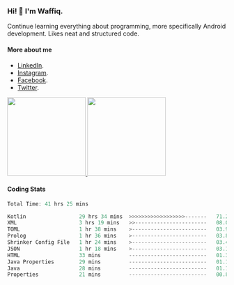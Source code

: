 ### Hi! 👋 I'm Waffiq.

Continue learning everything about programming, more specifically Android development. Likes neat and structured code.

#### More about me 
- [LinkedIn](https://www.linkedin.com/in/waffiqaziz/).
- [Instagram](https://www.instagram.com/waffiqaziz/).
- [Facebook](https://web.facebook.com/WaffiqAziz/).
- [Twitter](https://twitter.com/AzizWaffiq).

<p align="left">
<a href="https://github.com/waffiqaziz">
  <img height="180em" src="https://github-readme-stats-eight-theta.vercel.app/api?username=waffiqaziz&show_icons=true&theme=algolia&include_all_commits=true&count_private=true"/>
  <img height="180em" src="https://github-readme-stats-eight-theta.vercel.app/api/top-langs/?username=waffiqaziz&layout=compact&langs_count=8&theme=algolia"/>
</a>
</p>

#### Coding Stats
<!--START_SECTION:waka-->

```rust
Total Time: 41 hrs 25 mins

Kotlin                 29 hrs 34 mins  >>>>>>>>>>>>>>>>>>-------   71.26 %
XML                    3 hrs 19 mins   >>-----------------------   08.03 %
TOML                   1 hr 38 mins    >------------------------   03.97 %
Prolog                 1 hr 36 mins    >------------------------   03.86 %
Shrinker Config File   1 hr 24 mins    >------------------------   03.40 %
JSON                   1 hr 18 mins    >------------------------   03.15 %
HTML                   33 mins         -------------------------   01.35 %
Java Properties        29 mins         -------------------------   01.18 %
Java                   28 mins         -------------------------   01.13 %
Properties             21 mins         -------------------------   00.85 %
```

<!--END_SECTION:waka-->
